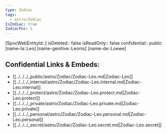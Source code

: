 ```yaml
---
type: Zodiac
tags:
  - astro/Zodiac
IsZodiac: true
ZodiacPos: 5
---
```

[SpocWebEntityId::]
isDeleted:: false
isReadOnly:: false
confidential:: public
[name-la::Leo]
[name-genitive::Leonis]
[name-de::Loewe]


## Confidential Links & Embeds: 
- [[../../../_public/astro/Zodiac/Zodiac-Leo.md|Zodiac-Leo]] 
- [[../../../_internal/astro/Zodiac/Zodiac-Leo.internal.md|Zodiac-Leo.internal]] 
- [[../../../_protect/astro/Zodiac/Zodiac-Leo.protect.md|Zodiac-Leo.protect]] 
- [[../../../_private/astro/Zodiac/Zodiac-Leo.private.md|Zodiac-Leo.private]] 
- [[../../../_personal/astro/Zodiac/Zodiac-Leo.personal.md|Zodiac-Leo.personal]] 
- [[../../../_secret/astro/Zodiac/Zodiac-Leo.secret.md|Zodiac-Leo.secret]] 
